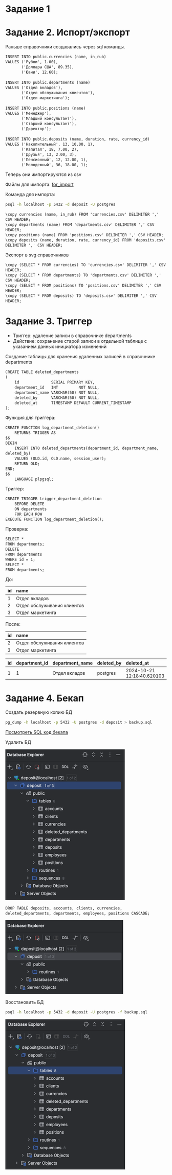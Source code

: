 # Задание 1

# Задание 2. Испорт/экспорт

Раньше справочники создавались через sql команды.

```postgresql
INSERT INTO public.currencies (name, in_rub)
VALUES ('Рубли', 1.00),
       ('Доллары США', 89.35),
       ('Юани', 12.60);

INSERT INTO public.departments (name)
VALUES ('Отдел вкладов'),
       ('Отдел обслуживания клиентов'),
       ('Отдел маркетинга');

INSERT INTO public.positions (name)
VALUES ('Менеджер'),
       ('Младший консультант'),
       ('Старший консультант'),
       ('Директор');

INSERT INTO public.deposits (name, duration, rate, currency_id)
VALUES ('Накопительный', 13, 10.00, 1),
       ('Капитал', 18, 7.00, 2),
       ('Друзья', 13, 2.00, 3),
       ('Пенсионный', 12, 12.00, 1),
       ('Молодежный', 36, 18.00, 1);
```

Теперь они импортируются из csv

Файлы для импорта: [for_import](for_import)

Команда для импорта:

```bash
psql -h localhost -p 5432 -d deposit -U postgres
```

```psql
\copy currencies (name, in_rub) FROM 'currencies.csv' DELIMITER ',' CSV HEADER;
\copy departments (name) FROM 'departments.csv' DELIMITER ',' CSV HEADER;
\copy positions (name) FROM 'positions.csv' DELIMITER ',' CSV HEADER;
\copy deposits (name, duration, rate, currency_id) FROM 'deposits.csv' DELIMITER ',' CSV HEADER;
```

Экспорт в svg справочников

```
\copy (SELECT * FROM currencies) TO 'currencies.csv' DELIMITER ',' CSV HEADER;
\copy (SELECT * FROM departments) TO 'departments.csv' DELIMITER ',' CSV HEADER;
\copy (SELECT * FROM positions) TO 'positions.csv' DELIMITER ',' CSV HEADER;
\copy (SELECT * FROM deposits) TO 'deposits.csv' DELIMITER ',' CSV HEADER;
```

# Задание 3. Триггер

- Триггер: удаление записи в справочнике departments
- Действие: сохранение старой записи в отдельной таблице с указанием данных инициатора изменений

Создание таблицы для хранения удаленных записей в справочнике departments

```postgresql
CREATE TABLE deleted_departments
(
    id              SERIAL PRIMARY KEY,
    department_id   INT         NOT NULL,
    department_name VARCHAR(50) NOT NULL,
    deleted_by      VARCHAR(50) NOT NULL,
    deleted_at      TIMESTAMP DEFAULT CURRENT_TIMESTAMP
);
```

Функция для триггера:

```postgresql
CREATE FUNCTION log_department_deletion()
    RETURNS TRIGGER AS
$$
BEGIN
    INSERT INTO deleted_departments(department_id, department_name, deleted_by)
    VALUES (OLD.id, OLD.name, session_user);
    RETURN OLD;
END;
$$
    LANGUAGE plpgsql;
```

Триггер:

```postgresql
CREATE TRIGGER trigger_department_deletion
    BEFORE DELETE
    ON departments
    FOR EACH ROW
EXECUTE FUNCTION log_department_deletion();
```

Проверка:

```postgresql
SELECT *
FROM departments;
DELETE
FROM departments
WHERE id = 1;
SELECT *
FROM departments;
```

До:

| id | name                        |
|:---|:----------------------------|
| 1  | Отдел вкладов               |
| 2  | Отдел обслуживания клиентов |
| 3  | Отдел маркетинга            |

После:

| id | name                        |
|:---|:----------------------------|
| 2  | Отдел обслуживания клиентов |
| 3  | Отдел маркетинга            |

| id | department\_id | department\_name | deleted\_by | deleted\_at                |
|:---|:---------------|:-----------------|:------------|:---------------------------|
| 1  | 1              | Отдел вкладов    | postgres    | 2024-10-21 12:18:40.620103 |

# Задание 4. Бекап

Создать резервную копию БД

```bash
pg_dump -h localhost -p 5432 -U postgres -d deposit > backup.sql
```

[Посмотреть SQL код бекапа](backup.sql)

Удалить БД

![img.png](../docs/до_удаления.png)

```postgresql
DROP TABLE deposits, accounts, clients, currencies, deleted_departments, departments, employees, positions CASCADE;
```

![img.png](../docs/после_удаления.png)

Восстановить БД

```bash
psql -h localhost -p 5432 -d deposit -U postgres -f backup.sql
```

![img.png](../docs/после_восстановления.png)



